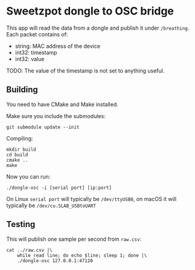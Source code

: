 # Sweetzpot dongle to OSC bridge

This app will read the data from a dongle and publish it under 
`/breathing`. Each packet contains of:

 * string: MAC address of the device
 * int32: timestamp
 * int32: value

TODO: The value of the timestamp is not set to anything useful.

## Building

You need to have CMake and Make installed.

Make sure you include the submodules:

    git submodule update --init

Compiling:

    mkdir build
    cd build
    cmake ..
    make

Now you can run:

    ./dongle-osc -i [serial port] [ip:port]

On Linux `serial port` will typically be `/dev/ttyUSB0`, on macOS it will typically be
`/dev/cu.SLAB_USBtoUART`

## Testing

This will publish one sample per second from `raw.csv`:

    cat ../raw.csv |\
        while read line; do echo $line; sleep 1; done |\
        ./dongle-osc 127.0.0.1:47120

